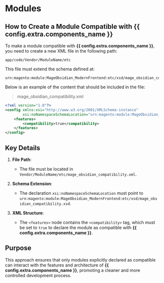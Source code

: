 # Modules

## How to Create a Module Compatible with {{ config.extra.components_name }}

To make a module compatible with **{{ config.extra.components_name }}**, you need to create a new XML file in the following path:

```
app/code/Vendor/ModuleName/etc
```

This file must extend the schema defined at:

```
urn:magento:module:MageObsidian_ModernFrontend:etc/xsd/mage_obsidian_compatibility.xsd
```

Below is an example of the content that should be included in the file:

> mage_obsidian_compatibility.xml

```xml
<?xml version="1.0"?>
<config xmlns:xsi="http://www.w3.org/2001/XMLSchema-instance"
        xsi:noNamespaceSchemaLocation="urn:magento:module:MageObsidian_ModernFrontend:etc/xsd/mage_obsidian_compatibility.xsd">
    <features>
        <compatibility>true</compatibility>
    </features>
</config>
```

## Key Details

1. **File Path**:
   - The file must be located in `Vendor/ModuleName/etc/mage_obsidian_compatibility.xml`.

2. **Schema Extension**:
   - The declaration `xsi:noNamespaceSchemaLocation` must point to `urn:magento:module:MageObsidian_ModernFrontend:etc/xsd/mage_obsidian_compatibility.xsd`.

3. **XML Structure**:
   - The `<features>` node contains the `<compatibility>` tag, which must be set to `true` to declare the module as compatible with **{{ config.extra.components_name }}**.

## Purpose

This approach ensures that only modules explicitly declared as compatible can interact with the features and architecture of **{{ config.extra.components_name }}**, promoting a cleaner and more controlled development process.
